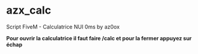 # azx_calc
Script FiveM - Calculatrice NUI 0ms by az0ox

**Pour ouvrir la calculatrice il faut faire /calc et pour la fermer appuyez sur échap**

